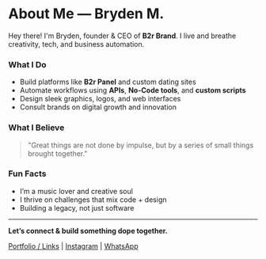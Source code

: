 # About Me — Bryden M.

Hey there! I'm Bryden, founder & CEO of **B2r Brand**. I live and breathe creativity, tech, and business automation.

### What I Do
- Build platforms like **B2r Panel** and custom dating sites
- Automate workflows using **APIs**, **No-Code tools**, and **custom scripts**
- Design sleek graphics, logos, and web interfaces
- Consult brands on digital growth and innovation

### What I Believe
> "Great things are not done by impulse, but by a series of small things brought together."

### Fun Facts
- I’m a music lover and creative soul
- I thrive on challenges that mix code + design
- Building a legacy, not just software

---

**Let’s connect & build something dope together.**

[Portfolio / Links](https://www.b2rbrand.com) | [Instagram](https://www.instagram.com/b2r_panel) | [WhatsApp](https://wa.me/255689997037)